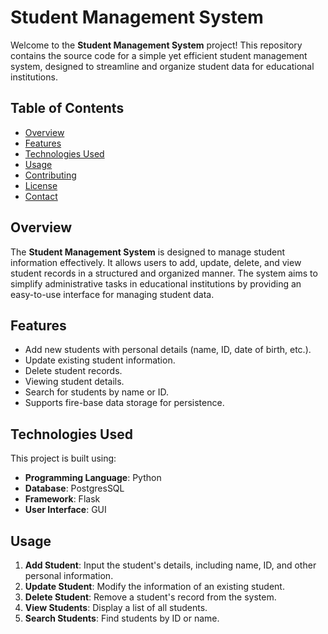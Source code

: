 # Student Management System

Welcome to the **Student Management System** project! This repository contains the source code for a simple yet efficient student management system, designed to streamline and organize student data for educational institutions.

## Table of Contents

- [Overview](#overview)
- [Features](#features)
- [Technologies Used](#technologies-used)
- [Usage](#usage)
- [Contributing](#contributing)
- [License](#license)
- [Contact](#contact)

## Overview

The **Student Management System** is designed to manage student information effectively. It allows users to add, update, delete, and view student records in a structured and organized manner. The system aims to simplify administrative tasks in educational institutions by providing an easy-to-use interface for managing student data.

## Features

- Add new students with personal details (name, ID, date of birth, etc.).
- Update existing student information.
- Delete student records.
- Viewing student details.
- Search for students by name or ID.
- Supports fire-base data storage for persistence.

## Technologies Used

This project is built using:

- **Programming Language**: Python
- **Database**: PostgresSQL
- **Framework**: Flask
- **User Interface**: GUI


## Usage

1. **Add Student**: Input the student's details, including name, ID, and other personal information.
2. **Update Student**: Modify the information of an existing student.
3. **Delete Student**: Remove a student's record from the system.
4. **View Students**: Display a list of all students.
5. **Search Students**: Find students by ID or name.





